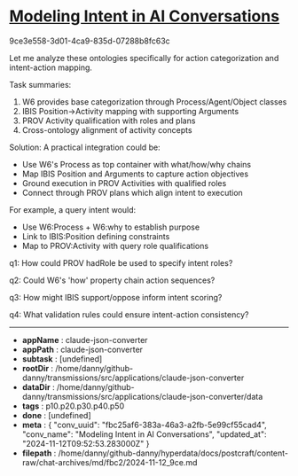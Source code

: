 # [Modeling Intent in AI Conversations](https://claude.ai/chat/fbc25af6-383a-46a3-a2fb-5e99cf55cad4)

9ce3e558-3d01-4ca9-835d-07288b8fc63c

 Let me analyze these ontologies specifically for action categorization and intent-action mapping.

Task summaries:
1. W6 provides base categorization through Process/Agent/Object classes
2. IBIS Position->Activity mapping with supporting Arguments 
3. PROV Activity qualification with roles and plans
4. Cross-ontology alignment of activity concepts

Solution:
A practical integration could be:
- Use W6's Process as top container with what/how/why chains
- Map IBIS Position and Arguments to capture action objectives 
- Ground execution in PROV Activities with qualified roles
- Connect through PROV plans which align intent to execution

For example, a query intent would:
- Use W6:Process + W6:why to establish purpose
- Link to IBIS:Position defining constraints  
- Map to PROV:Activity with query role qualifications

q1: How could PROV hadRole be used to specify intent roles?

q2: Could W6's 'how' property chain action sequences?

q3: How might IBIS support/oppose inform intent scoring?

q4: What validation rules could ensure intent-action consistency?

---

* **appName** : claude-json-converter
* **appPath** : claude-json-converter
* **subtask** : [undefined]
* **rootDir** : /home/danny/github-danny/transmissions/src/applications/claude-json-converter
* **dataDir** : /home/danny/github-danny/transmissions/src/applications/claude-json-converter/data
* **tags** : p10.p20.p30.p40.p50
* **done** : [undefined]
* **meta** : {
  "conv_uuid": "fbc25af6-383a-46a3-a2fb-5e99cf55cad4",
  "conv_name": "Modeling Intent in AI Conversations",
  "updated_at": "2024-11-12T09:52:53.283000Z"
}
* **filepath** : /home/danny/github-danny/hyperdata/docs/postcraft/content-raw/chat-archives/md/fbc2/2024-11-12_9ce.md